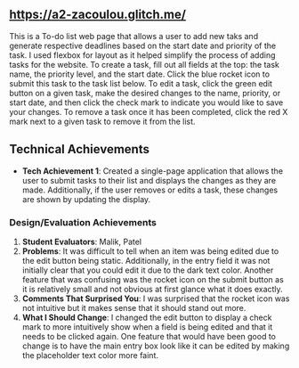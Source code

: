 
## https://a2-zacoulou.glitch.me/
This is a To-do list web page that allows a user to add new taks and generate respective deadlines based on the start date and priority of the task. I used flexbox for layout as it helped simplify the process of adding tasks for the website. To create a task, fill out all fields at the top: the task name, the priority level, and the start date. Click the blue rocket icon to submit this task to the task list below. To edit a task, click the green edit button on a given task, make the desired changes to the name, priority, or start date, and then click the check mark to indicate you would like to save your changes. To remove a task once it has been completed, click the red X mark next to a given task to remove it from the list.

## Technical Achievements
- **Tech Achievement 1**: Created a single-page application that allows the user to submit tasks to their list and displays the changes as they are made. Additionally, if the user removes or edits a task, these changes are shown by updating the display.

### Design/Evaluation Achievements
1. **Student Evaluators**: Malik, Patel
2. **Problems**: It was difficult to tell when an item was being edited due to the edit button being static. Additionally, in the entry field it was not initially clear that you could edit it due to the dark text color. Another feature that was confusing was the rocket icon on the submit button as it is relatively small and not obvious at first glance what it does exactly.
3. **Comments That Surprised You**: I was surprised that the rocket icon was not intuitive but it makes sense that it should stand out more.
4. **What I Should Change**: I changed the edit button to display a check mark to more intuitively show when a field is being edited and that it needs to be clicked again. One feature that would have been good to change is to have the main entry box look like it can be edited by making the placeholder text color more faint.

